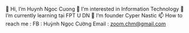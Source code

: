 👋 Hi, I’m Huynh Ngoc Cuong
👀 I’m interested in Information Technology
🌱 I’m currently learning tại FPT U DN
💞️ I’m founder Cyper Nastic
📫 How to reach me : 
       FB : Huỳnh Ngọc Cường
       Email : zoom.chm@gmail.com

<!---
HuynhNgocCuong/HuynhNgocCuong is a ✨ special ✨ repository because its `README.md` (this file) appears on your GitHub profile.
You can click the Preview link to take a look at your changes.
--->
